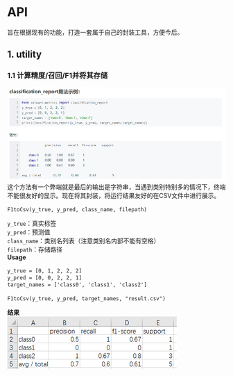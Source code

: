 # API
旨在根据现有的功能，打造一套属于自己的封装工具，方便今后。

## 1. utility
### 1.1 计算精度/召回/F1并将其存储  
![usage](./pic/report.png)  
这个方法有一个弊端就是最后的输出是字符串，当遇到类别特别多的情况下，终端不能很友好的显示。现在将其封装，将运行结果友好的在CSV文件中进行展示。
```
F1toCsv(y_true, y_pred, class_name, filepath)
```
`y_true`：真实标签  
`y_pred`：预测值  
`class_name`：类别名列表（注意类别名内部不能有空格）  
`filepath`：存储路径  
**Usage**
```
y_true = [0, 1, 2, 2, 2] 
y_pred = [0, 0, 2, 2, 1] 
target_names = ['class0', 'class1', 'class2'] 

F1toCsv(y_true, y_pred, target_names, "result.csv")
```
**结果**  
![result](./pic/res1.png)  
